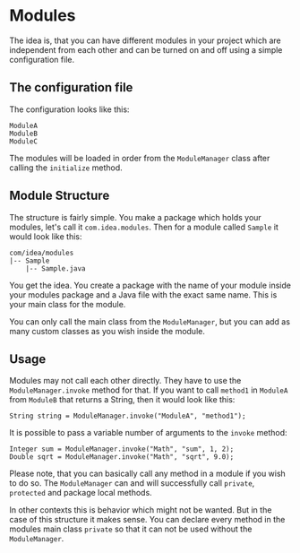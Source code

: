 # Modules

The idea is, that you can have different modules in your project which are independent from each other and can be turned on and off using a simple configuration file.

## The configuration file

The configuration looks like this:
  
    ModuleA
    ModuleB
    ModuleC

The modules will be loaded in order from the `ModuleManager` class after calling the `initialize` method.

## Module Structure

The structure is fairly simple. You make a package which holds your modules, let's call it `com.idea.modules`. Then for a module called `Sample` it would look like this:

    com/idea/modules
    |-- Sample
        |-- Sample.java

You get the idea. You create a package with the name of your module inside your modules package and a Java file with the exact same name. This is your main class for the module.

You can only call the main class from the `ModuleManager`, but you can add as many custom classes as you wish inside the module.

## Usage

Modules may not call each other directly. They have to use the `ModuleManager.invoke` method for that.
If you want to call `method1` in `ModuleA` from `ModuleB` that returns a String, then it would look like this:

    String string = ModuleManager.invoke("ModuleA", "method1");

It is possible to pass a variable number of arguments to the `invoke` method:

    Integer sum = ModuleManager.invoke("Math", "sum", 1, 2);
    Double sqrt = ModuleManager.invoke("Math", "sqrt", 9.0);

Please note, that you can basically call any method in a module if you wish to do so. The `ModuleManager` can and will successfully call `private`, `protected` and package local methods.

In other contexts this is behavior which might not be wanted. But in the case of this structure it makes sense. You can declare every method in the modules main class `private` so that it can not be used without the `ModuleManager`.
